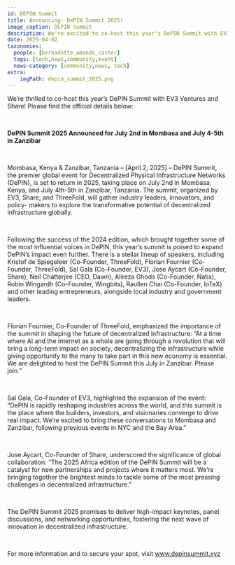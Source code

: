 ```yaml
---
id: DEPIN Summit
title: Announcing- DePIN Summit 2025!
image_caption: DEPIN Summit
description: We're excited to co-host this year's DePIN Summit with EV3 Ventures and Share, gathering decentralized infrastructure pioneers in East Africa to collaborate with local industry and government leaders.
date: 2025-04-02
taxonomies:
  people: [bernadette_amanda_caster]
  tags: [tech,news,community,event]
  news-category: [community,news, tech]
extra:
    imgPath: depin_summit_2025.png
---
```


We’re thrilled to co-host this year’s DePIN Summit with EV3 Ventures and Share! Please find the official details below:

<br/>

**DePIN Summit 2025 Announced for July 2nd in Mombasa and July 4-5th in Zanzibar**

<br/>

Mombasa, Kenya & Zanzibar, Tanzania – [April 2, 2025] – DePIN Summit, the premier global event for Decentralized Physical Infrastructure Networks (DePIN), is set to return in 2025, taking place on July 2nd in Mombasa, Kenya, and July 4th-5th in Zanzibar, Tanzania. The summit, organized by EV3, Share, and ThreeFold, will gather industry leaders, innovators, and policy- makers to explore the transformative potential of decentralized infrastructure globally.

<br/>

Following the success of the 2024 edition, which brought together some of the most influential voices in DePIN, this year’s summit is poised to expand DePIN’s impact even further. There is a stellar lineup of speakers, including Kristof de Spiegeleer (Co-Founder, ThreeFold), Florian Fournier (Co-Founder, ThreeFold), Sal Gala (Co-Founder, EV3), Jose Aycart (Co-Founder, Share), Neil Chatterjee (CEO, Dawn), Alireza Ghods (Co-Founder, Natix), Robin Wingardh (Co-Founder, Wingbits), Raullen Chai (Co-Founder, IoTeX) and other leading entrepreneurs, alongside local industry and government leaders.

<br/>

Florian Fournier, Co-Founder of ThreeFold, emphasized the importance of the summit in shaping the future of decentralized infrastructure: “At a time where AI and the internet as a whole are going through a revolution that will bring a long-term impact on society, decentralizing the infrastructure while giving opportunity to the many to take part in this new economy is essential. We are delighted to host the DePIN Summit this July in Zanzibar. Please join.”

<br/>

Sal Gala, Co-Founder of EV3, highlighted the expansion of the event: “DePIN is rapidly reshaping industries across the world, and this summit is the place where the builders, investors, and visionaries converge to drive real impact. We’re excited to bring these conversations to Mombasa and Zanzibar, following previous events in NYC and the Bay Area.”

<br/>

Jose Aycart, Co-Founder of Share, underscored the significance of global collaboration: “The 2025 Africa edition of the DePIN Summit will be a catalyst for new partnerships and projects where it matters most. We’re bringing together the brightest minds to tackle some of the most pressing challenges in decentralized infrastructure.”

<br/>

The DePIN Summit 2025 promises to deliver high-impact keynotes, panel discussions, and networking opportunities, fostering the next wave of innovation in decentralized infrastructure.

<br/>

For more information and to secure your spot, visit www.depinsummit.xyz




